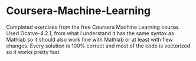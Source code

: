 # Coursera-Machine-Learning
Completed exercises from the free Coursera Machine Learning course. Used Ocatve-4.2.1, from what I understand it has the same 
syntax as Mathlab so it should also work fine with Mathlab or at least with fiew changes. Every solution is 100% correct and most 
of the code is vectorized so it works pretty fast.
